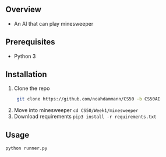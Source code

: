 ## Overview

  - An AI that can play minesweeper

## Prerequisites

  - Python 3

## Installation

1. Clone the repo
   ```sh
    git clone https://github.com/noahdammann/CS50 -b CS50AI
   ```
2. Move into minesweeper ``` cd CS50/Week1/minesweeper ```
3. Download requirements ``` pip3 install -r requirements.txt ```

## Usage

```
python runner.py
```
